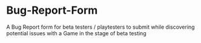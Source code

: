 # Bug-Report-Form
A Bug Report form for beta testers / playtesters to submit while discovering potential issues with a Game in the stage of beta testing
